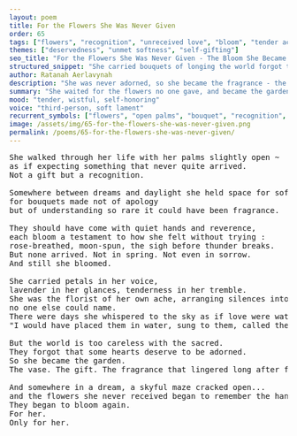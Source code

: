 ```yaml
---
layout: poem
title: For the Flowers She Was Never Given
order: 65
tags: ["flowers", "recognition", "unreceived love", "bloom", "tender ache"]
themes: ["deservedness", "unmet softness", "self-gifting"]
seo_title: "For the Flowers She Was Never Given - The Bloom She Became When the World Forgot to Offer"
structured_snippet: "She carried bouquets of longing the world forgot to place in her hands."
author: Ratanah Aerlavynah
description: "She was never adorned, so she became the fragrance - the one they forgot to give, yet forever hers."
summary: "She waited for the flowers no one gave, and became the garden instead."
mood: "tender, wistful, self-honoring"
voice: "third-person, soft lament"
recurrent_symbols: ["flowers", "open palms", "bouquet", "recognition", "fragrance"]
image: /assets/img/65-for-the-flowers-she-was-never-given.png
permalink: /poems/65-for-the-flowers-she-was-never-given/
---
```


<pre>
She walked through her life with her palms slightly open ~ 
as if expecting something that never quite arrived. 
Not a gift but a recognition.

Somewhere between dreams and daylight she held space for soft stems and velvet promises...
for bouquets made not of apology 
but of understanding so rare it could have been fragrance.

They should have come with quiet hands and reverence, 
each bloom a testament to how she felt without trying : 
rose-breathed, moon-spun, the sigh before thunder breaks.
But none arrived. Not in spring. Not even in sorrow. 
And still she bloomed.

She carried petals in her voice, 
lavender in her glances, tenderness in her tremble.
She was the florist of her own ache, arranging silences into poems,
no one else could name.
There were days she whispered to the sky as if love were watching : 
"I would have placed them in water, sung to them, called them mine…"

But the world is too careless with the sacred. 
They forgot that some hearts deserve to be adorned.
So she became the garden. 
The vase. The gift. The fragrance that lingered long after footsteps left.

And somewhere in a dream, a skyful maze cracked open...
and the flowers she never received began to remember the hands they were meant for.
They began to bloom again. 
For her. 
Only for her.
</pre>

